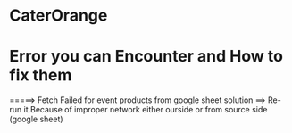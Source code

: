 # CaterOrange


# Error you can Encounter and How to fix them

=====> Fetch Failed for event products from google sheet 
solution ==> Re-run it.Because of improper network either ourside or from source side (google sheet) 

